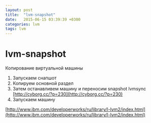 ```yaml
---
layout: post
title:  "lvm-snapshot"
date:   2015-06-15 03:39:39 +0300
categories: lvm
tags: lvm
---
```


# lvm-snapshot
Копирование виртуальной машины

1. Запускаем снапшот
2. Копируем основной раздел
3. Затем останавливем машину и переносим snapshot lvmsync
[http://cyborg.cc/?p=230](http://cyborg.cc/?p=230)
4. Запускаем машину


[http://www.ibm.com/developerworks/ru/library/l-lvm2/index.html](http://www.ibm.com/developerworks/ru/library/l-lvm2/index.html)